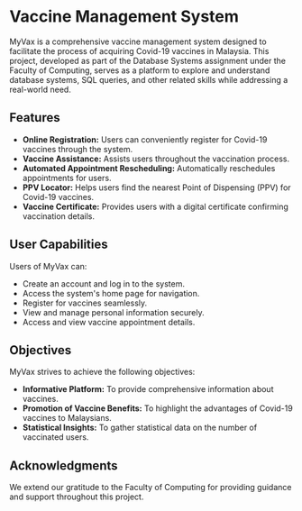 # Vaccine Management System

MyVax is a comprehensive vaccine management system designed to facilitate the process of acquiring Covid-19 vaccines in Malaysia. This project, developed as part of the Database Systems assignment under the Faculty of Computing, serves as a platform to explore and understand database systems, SQL queries, and other related skills while addressing a real-world need.

## Features

- **Online Registration:** Users can conveniently register for Covid-19 vaccines through the system.
- **Vaccine Assistance:** Assists users throughout the vaccination process.
- **Automated Appointment Rescheduling:** Automatically reschedules appointments for users.
- **PPV Locator:** Helps users find the nearest Point of Dispensing (PPV) for Covid-19 vaccines.
- **Vaccine Certificate:** Provides users with a digital certificate confirming vaccination details.

## User Capabilities

Users of MyVax can:

- Create an account and log in to the system.
- Access the system's home page for navigation.
- Register for vaccines seamlessly.
- View and manage personal information securely.
- Access and view vaccine appointment details.

## Objectives

MyVax strives to achieve the following objectives:

- **Informative Platform:** To provide comprehensive information about vaccines.
- **Promotion of Vaccine Benefits:** To highlight the advantages of Covid-19 vaccines to Malaysians.
- **Statistical Insights:** To gather statistical data on the number of vaccinated users.

## Acknowledgments

We extend our gratitude to the Faculty of Computing for providing guidance and support throughout this project.

